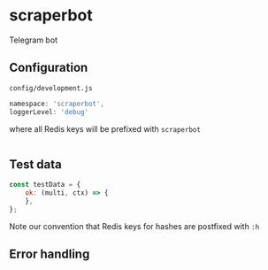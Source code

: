 # scraperbot

Telegram bot

## Configuration

`config/development.js`
```javascript
namespace: 'scraperbot',
loggerLevel: 'debug'
```
where all Redis keys will be prefixed with `scraperbot`

```javascript
```

## Test data

```javascript
const testData = {
    ok: (multi, ctx) => {
    },
};
```

Note our convention that Redis keys for hashes are postfixed with `:h`


## Error handling

```javascript
```
